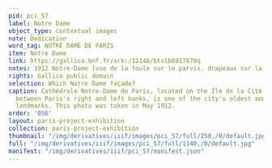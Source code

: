 ```yaml
---
pid: pci_57
label: Notre Dame
object_type: contextual images
note: Dedication
word_tag: NOTRE DAME DE PARIS
item: Notre Dame
link: https://gallica.bnf.fr/ark:/12148/btv1b6917870q
notes: 1912 Notre-Dame [vue de la foule sur le parvis, drapeaux sur la façade]
rights: Gallica public domain
selection: Which Notre Dame façade?
caption: Cathédrale Notre-Dame de Paris, located on the Île de la Cité in the Seine
  between Paris's right and left banks, is one of the city's oldest and most recognizable
  landmarks. This photo was taken in May 1912.
order: '056'
layout: paris-project-exhibition
collection: paris-project-exhibition
thumbnail: "/img/derivatives/iiif/images/pci_57/full/250,/0/default.jpg"
full: "/img/derivatives/iiif/images/pci_57/full/1140,/0/default.jpg"
manifest: "/img/derivatives/iiif/pci_57/manifest.json"
---
```

